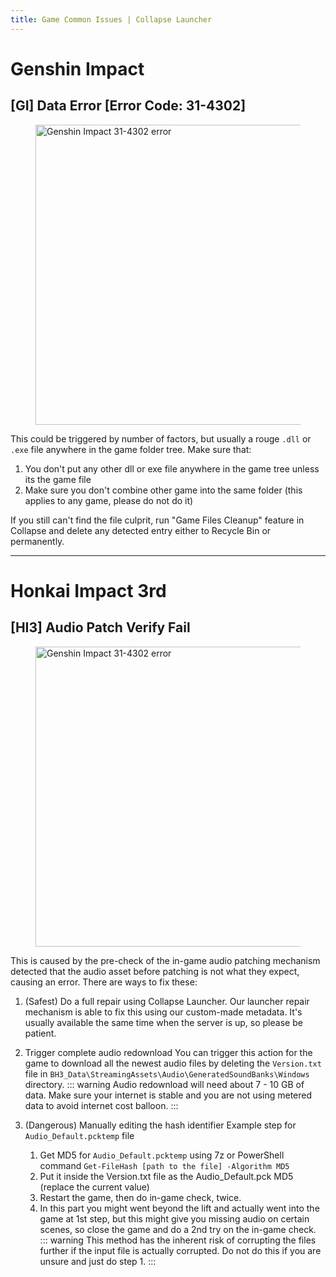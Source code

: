 ```yaml
---
title: Game Common Issues | Collapse Launcher
---
```


# Genshin Impact

## [GI] Data Error [Error Code: 31-4302]

<figure style="text-align: left">
  <a>
    <img src='/img/docs/gi-31-4302.png' 
         title="Genshin Impact 31-4302 error" 
         alt="Genshin Impact 31-4302 error" 
         loading="lazy" 
         style="display: block;" 
         width="480" 
         data-zoomable>
  </a>
</figure>


This could be triggered by number of factors, but usually a rouge `.dll` or `.exe` file anywhere in the game folder tree. Make sure that:
1. You don't put any other dll or exe file anywhere in the game tree unless its the game file
2. Make sure you don't combine other game into the same folder (this applies to any game, please do not do it)

If you still can't find the file culprit, run "Game Files Cleanup" feature in Collapse and delete any detected entry either to Recycle Bin or permanently.

***


# Honkai Impact 3rd

## [HI3] Audio Patch Verify Fail

<figure style="text-align: left">
  <a>
    <img src='/img/docs/hi3-verifyfail.png' 
         title="Genshin Impact 31-4302 error" 
         alt="Genshin Impact 31-4302 error" 
         loading="lazy" 
         style="display: block;" 
         width="480" 
         data-zoomable>
  </a>
</figure>

This is caused by the pre-check of the in-game audio patching mechanism detected that the audio asset before patching is not what they expect, causing an error. There are ways to fix these:
1. (Safest) Do a full repair using Collapse Launcher.
Our launcher repair mechanism is able to fix this using our custom-made metadata. It's usually available the same time when the server is up, so please be patient.

2. Trigger complete audio redownload
You can trigger this action for the game to download all the newest audio files by deleting the `Version.txt` file in `BH3_Data\StreamingAssets\Audio\GeneratedSoundBanks\Windows` directory. 
::: warning
Audio redownload will need about 7 - 10 GB of data. Make sure your internet is stable and you are not using metered data to avoid internet cost balloon.
:::

3. (Dangerous) Manually editing the hash identifier
Example step for `Audio_Default.pcktemp` file
    1. Get MD5 for `Audio_Default.pcktemp` using 7z or PowerShell command `Get-FileHash [path to the file] -Algorithm MD5`
    2. Put it inside the Version.txt file as the Audio_Default.pck MD5 (replace the current value)
    3. Restart the game, then do in-game check, twice.
    4. In this part you might went beyond the lift and actually went into the game at 1st step, but this might give you missing audio on certain scenes, so close the game and do a 2nd try on the in-game check.
::: warning
This method has the inherent risk of corrupting the files further if the input file is actually corrupted. Do not do this if you are unsure and just do step 1.
:::
